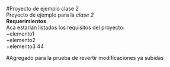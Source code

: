 #Proyecto de ejemplo clase 2  
Proyecto de ejemplo para la *clase 2*  
**Requerimientos**  
Aca estarian listados los requisitos del proyecto:  
+elemento1  
+elemento2  
+elemento3  44

#Agregado para la prueba de revertir modificaciones ya subidas
